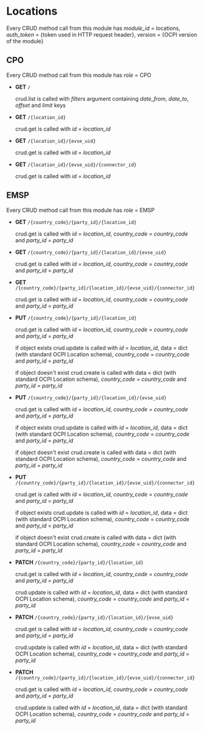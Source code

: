 # Locations

Every CRUD method call from this module has _module\_id_ = locations, _auth\_token_ = {token used in HTTP request header}, version = {OCPI version of the module}

## CPO
Every CRUD method call from this module has _role_ = CPO

- **GET** `/`

    crud.list is called with _filters_ argument containing _date\_from_, _date\_to_, _offset_ and _limit_ keys

- **GET** `/{location_id}`

    crud.get is called with _id_ = _location\_id_

- **GET** `/{location_id}/{evse_uid}`

    crud.get is called with _id_ = _location\_id_

- **GET** `/{location_id}/{evse_uid}/{connector_id}`

    crud.get is called with _id_ = _location\_id_


## EMSP
Every CRUD method call from this module has _role_ = EMSP

- **GET** `/{country_code}/{party_id}/{location_id}`

    crud.get is called with _id_ = _location\_id_, _country\_code_ = _country\_code_ and _party\_id_ = _party\_id_

- **GET** `/{country_code}/{party_id}/{location_id}/{evse_uid}`

    crud.get is called with _id_ = _location\_id_, _country\_code_ = _country\_code_ and _party\_id_ = _party\_id_

- **GET** `/{country_code}/{party_id}/{location_id}/{evse_uid}/{connector_id}`

    crud.get is called with _id_ = _location\_id_, _country\_code_ = _country\_code_ and _party\_id_ = _party\_id_

- **PUT** `/{country_code}/{party_id}/{location_id}`

    crud.get is called with _id_ = _location\_id_, _country\_code_ = _country\_code_ and _party\_id_ = _party\_id_

    if object exists crud.update is called with _id_ = _location\_id_, data = dict (with standard OCPI Location schema), _country\_code_ = _country\_code_ and _party\_id_ = _party\_id_

    if object doesn't exist crud.create is called with data = dict (with standard OCPI Location schema), _country\_code_ = _country\_code_ and _party\_id_ = _party\_id_

- **PUT** `/{country_code}/{party_id}/{location_id}/{evse_uid}`

    crud.get is called with _id_ = _location\_id_, _country\_code_ = _country\_code_ and _party\_id_ = _party\_id_

    if object exists crud.update is called with _id_ = _location\_id_, data = dict (with standard OCPI Location schema), _country\_code_ = _country\_code_ and _party\_id_ = _party\_id_

    if object doesn't exist crud.create is called with data = dict (with standard OCPI Location schema), _country\_code_ = _country\_code_ and _party\_id_ = _party\_id_

- **PUT** `/{country_code}/{party_id}/{location_id}/{evse_uid}/{connector_id}`

    crud.get is called with _id_ = _location\_id_, _country\_code_ = _country\_code_ and _party\_id_ = _party\_id_

    if object exists crud.update is called with _id_ = _location\_id_, data = dict (with standard OCPI Location schema), _country\_code_ = _country\_code_ and _party\_id_ = _party\_id_

    if object doesn't exist crud.create is called with data = dict (with standard OCPI Location schema), _country\_code_ = _country\_code_ and _party\_id_ = _party\_id_

- **PATCH** `/{country_code}/{party_id}/{location_id}`

    crud.get is called with _id_ = _location\_id_, _country\_code_ = _country\_code_ and _party\_id_ = _party\_id_

    crud.update is called with _id_ = _location\_id_, data = dict (with standard OCPI Location schema), _country\_code_ = _country\_code_ and _party\_id_ = _party\_id_

- **PATCH** `/{country_code}/{party_id}/{location_id}/{evse_uid}`

    crud.get is called with _id_ = _location\_id_, _country\_code_ = _country\_code_ and _party\_id_ = _party\_id_

    crud.update is called with _id_ = _location\_id_, data = dict (with standard OCPI Location schema), _country\_code_ = _country\_code_ and _party\_id_ = _party\_id_

- **PATCH** `/{country_code}/{party_id}/{location_id}/{evse_uid}/{connector_id}`

    crud.get is called with _id_ = _location\_id_, _country\_code_ = _country\_code_ and _party\_id_ = _party\_id_

    crud.update is called with _id_ = _location\_id_, data = dict (with standard OCPI Location schema), _country\_code_ = _country\_code_ and _party\_id_ = _party\_id_
